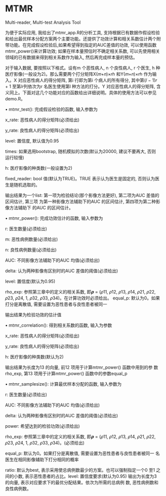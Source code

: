 # MTMR
Multi-reader, Multi-test Analysis Tool

为便于实际应用, 我给出了mtmr_app.R的分析工具, 支持根据已有数据作假设检验和给出最优样本分配方案两个主要功能。还提供了功效计算和相关系数估计两个附带功能。在完成假设检验后,如果希望得到指定的AUC差值的功效, 可以使用函数mtmr_power()来计算功效; 如果在样本量预估时不确定相关系数, 可以先使用相关领域的已有数据来得到相关系数作为输入, 然后再完成样本量的预估。

对于输入数据, 要按照以下格式。设有m 个恶性病人, n 个良性病人, r 个医生, h 种医疗影像(一般设为2)。那么需要两个打分矩阵X(𝑚+𝑛)×𝑟ℎ 和Y(𝑚+𝑛)×𝑟ℎ 作为输入。X 对应恶性病人的得分矩阵, 第i 行即为第i 个病人的所有得分, 其中第(𝑙 − 1)𝑟 + 1 至第𝑙𝑟列依次为r 名医生使用第l 种方法的打分。Y 对应恶性病人的得分矩阵, 含义同上。下面对这几个功能对应的函数给出详细说明。具体的使用方法可以参见demo.R。

• mtmr_test(): 完成假设检验的函数, 输入参数为 

x_rate: 恶性病人的得分矩阵(必须给出)

y_rate: 良性病人的得分矩阵(必须给出)

level: 置信度, 默认值为0.95

times: 如果选用bootstrap, 随机模拟的次数(默认为20000, 建议不要再大, 否则
运行较慢)

h: 医疗影像的种类数(一般设置为2)

fixed_reader: bool 值(默认为TRUE)。TRUE 表示认为医生是固定的, 否则认为医
生是随机选取的。

输出结果为一个list:
第一项为检验结论(那个影像方法更好), 第二项为AUC 差值的区间估计, 第三项
为第一种影像方法辅助下的AUC 的区间估计, 第四项为第二种影像方法辅助下
的AUC 的区间估计。

• mtmr_power(): 完成功效估计的函数, 输入参数为

r: 医生数量(必须给出)

m: 恶性病例数量(必须给出)

n: 良性病例数量(必须给出)

AUC: 不同影像方法辅助下的AUC 均值(必须给出)

delta: 认为两种影像有区别时的AUC 差值的阈值(必须给出)

level: 置信度(默认为0.95)

rho_exp: 参照第三章中的定义的相关系数, 即𝝆 = (𝜌11, 𝜌12, 𝜌13, 𝜌14, 𝜌21, 𝜌22,
𝜌23, 𝜌24, 1, 𝜌32, 𝜌33, 𝜌34)。在计算功效时必须给出。
equal_p: 默认为0。如果打分是离散值, 需要设置为恶性患者与良性患者被同一

输出结果为检验功效的估计值

• mtmr_correlation(): 得到相关系数的函数, 输入为参数

x_rate: 恶性病人的得分矩阵(必须给出)

y_rate: 良性病人的得分矩阵(必须给出)

h: 医疗影像的种类数(默认为2)

输出结果为长度为13 的向量, 前12 项用于计算mtmr_power() 函数中用到的参
数rho_exp, 第13 项用于计算mtmr_power() 函数中的参数equal_p

• mtmr_samplesize(): 计算最优样本分配的函数, 输入参数为

r: 医生数量(必须给出)

AUC: 不同影像方法辅助下的AUC 均值(必须给出)

delta: 认为两种影像有区别时的AUC 差值的阈值(必须给出)

power: 希望达到的检验功效(必须给出)

rho_exp: 参照第三章中的定义的相关系数, 即𝝆 = (𝜌11, 𝜌12, 𝜌13, 𝜌14, 𝜌21, 𝜌22,
𝜌23, 𝜌24, 1, 𝜌32, 𝜌33, 𝜌34)。(必须给出)

equal_p: 默认为0。如果打分是离散值, 需要设置为恶性患者与良性患者被同一
名医生在相同影像辅助下打分相同的概率

ratio: 默认为best, 表示采用使总病例数最少的方案。也可以强制指定一个0 至1
之间的小数, 表示恶性患者的占比。level: 置信度要求(默认为0.95)
输出为长度为3 的向量, 表示对应要求下的最优分配结果。依次为所需的总病例
数, 恶性病例数和良性病例数。
